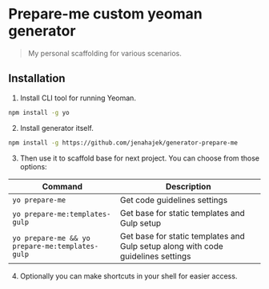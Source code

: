 # Prepare-me custom yeoman generator
> My personal scaffolding for various scenarios.

## Installation
1. Install CLI tool for running Yeoman.
```bash
npm install -g yo
```

2. Install generator itself.
```bash
npm install -g https://github.com/jenahajek/generator-prepare-me
```

3. Then use it to scaffold base for next project. You can choose from those options:

| Command                                         | Description                                                                      |
| ----------------------------------------------- | -------------------------------------------------------------------------------- |
| `yo prepare-me`                                 | Get code guidelines settings                                                     |
| `yo prepare-me:templates-gulp`                  | Get base for static templates and Gulp setup                                     |
| `yo prepare-me && yo prepare-me:templates-gulp` | Get base for static templates and Gulp setup along with code guidelines settings |

4. Optionally you can make shortcuts in your shell for easier access.
